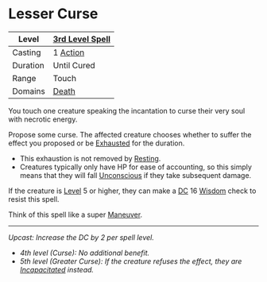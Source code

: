 # Lesser Curse

| Level    | [3rd Level Spell](3rd%20Level%20Spells.md)          |
| -------- | --------------------------------------------------- |
| Casting  | 1 [Action](../../../../Game%20Procedures/Core%20Procedures/Action.md) |
| Duration | Until Cured                                         |
| Range    | Touch                                               |
| Domains  | [Death](../../Spell%20Domains/Death.md)          |

You touch one creature speaking the incantation to curse their very soul with necrotic energy.

Propose some curse. The affected creature chooses whether to suffer the effect you proposed or be [Exhausted](../../../../Game%20Procedures/Conditions/Exhausted.md) for the duration.

- This exhaustion is not removed by [Resting](../../../../Game%20Procedures/Exploration/Resting.md).
- Creatures typically only have HP for ease of accounting, so this simply means that they will fall [Unconscious](../../../../Game%20Procedures/Conditions/Unconscious.md) if they take subsequent damage.

If the creature is [Level](../../../../Player%20Characters/Derived%20Statistics/Level.md) 5 or higher, they can make a [DC](../../../../Game%20Procedures/Core%20Procedures/DC.md) 16 [Wisdom](../../../../Player%20Characters/Abilities/Wisdom.md) check to resist this spell.

Think of this spell like a super [Maneuver](../../../../Game%20Procedures/Combat/Maneuver.md).

---
*Upcast: Increase the DC by 2 per spell level.*
- *4th level (Curse): No additional benefit.*
- *5th level (Greater Curse): If the creature refuses the effect, they are [Incapacitated](../../../../Game%20Procedures/Conditions/Incapacitated.md) instead.*
